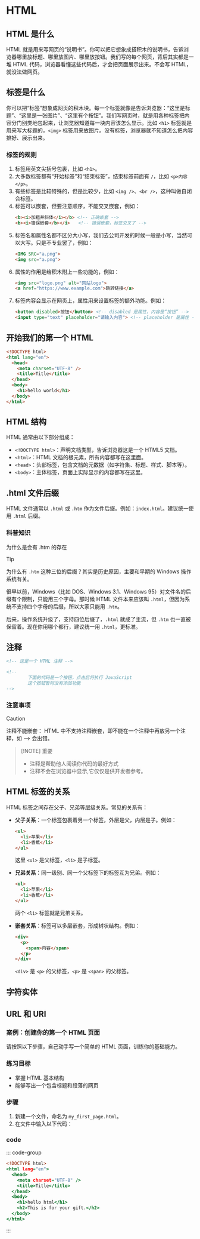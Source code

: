 # HTML

## HTML 是什么

HTML 就是用来写网页的“说明书”。你可以把它想象成搭积木的说明书，告诉浏览器哪里放标题、哪里放图片、哪里放按钮。我们写的每个网页，背后其实都是一堆 HTML 代码，浏览器看懂这些代码后，才会把页面展示出来。不会写 HTML，就没法做网页。


## 标签是什么

你可以把“标签”想象成网页的积木块。每一个标签就像是告诉浏览器：“这里是标题”、“这里是一张图片”、“这里有个按钮”。我们写网页时，就是用各种标签把内容分门别类地包起来，让浏览器知道每一块内容该怎么显示。比如 `<h1>` 标签就是用来写大标题的，`<img>` 标签用来放图片。没有标签，浏览器就不知道怎么把内容排好、展示出来。

### 标签的规则

1. 标签用英文尖括号包裹，比如 `<h1>`。
2. 大多数标签都有“开始标签”和“结束标签”，结束标签前面有 `/`，比如 `<p>内容</p>`。
3. 有些标签是比较特殊的，但是比较少，比如 `<img />`、`<br />`，这种叫做自闭合标签。
4. 标签可以嵌套，但要注意顺序，不能交叉嵌套，例如：
   ```html
   <b><i>加粗并斜体</i></b> <!-- 正确嵌套 -->
   <b><i>错误嵌套</b></i>   <!-- 错误嵌套，标签交叉了 -->
   ```
5. 标签名和属性名都不区分大小写，我们去公司开发的时候一般是小写，当然可以大写。只是不专业罢了，例如：
   ```html
   <IMG SRC="a.png">
   <img src="a.png">
   ```
6. 属性的作用是给积木附上一些功能的，例如：
   ```html
   <img src="logo.png" alt="网站logo">
   <a href="https://www.example.com">跳转链接</a>
   ```
7. 标签内容会显示在网页上，属性用来设置标签的额外功能。例如：
   ```html
   <button disabled>按钮</button> <!-- disabled 是属性，内容是“按钮” -->
   <input type="text" placeholder="请输入内容"> <!-- placeholder 是属性 -->
   ```



## 开始我们的第一个 HTML

```html
<!DOCTYPE html>
<html lang="en">
  <head>
    <meta charset="UTF-8" />
    <title>Title</title>
  </head>
  <body>
    <h1>hello world</h1>
  </body>
</html>
```


## HTML 结构

HTML 通常由以下部分组成：

- `<!DOCTYPE html>`：声明文档类型，告诉浏览器这是一个 HTML5 文档。
- `<html>`：HTML 文档的根元素，所有内容都写在这里面。
- `<head>`：头部标签，包含文档的元数据（如字符集、标题、样式、脚本等）。
- `<body>`：主体标签，页面上实际显示的内容都写在这里。



## .html 文件后缀

HTML 文件通常以 `.html` 或 `.htm` 作为文件后缀。例如：`index.html`。建议统一使用 `.html` 后缀。

### 科普知识
为什么是会有 .htm 的存在 

> [!tip]
> 为什么有 `.htm` 这种三位的后缀？其实是历史原因，主要和早期的 Windows 操作系统有关。
> 
> 很早以前，Windows（比如 DOS、Windows 3.1、Windows 95）对文件名的后缀有个限制，只能用三个字母。那时候 HTML 文件本来应该叫 `.html`，但因为系统不支持四个字母的后缀，所以大家只能用 `.htm`。
> 
> 后来，操作系统升级了，支持四位后缀了，`.html` 就成了主流，但 `.htm` 也一直被保留着。现在你用哪个都行，建议统一用 `.html`，更标准。


## 注释

```html
<!-- 这是一个 HTML 注释 -->

<!-- 
        下面的代码是一个按钮，点击后将执行 JavaScript
        这个按钮暂时没有添加功能
-->
```

### 注意事项

> [!CAUTION]
> 注释不能嵌套：
> HTML 中不支持注释嵌套，即不能在一个注释中再放另一个注释，如 <!-- <!-- 注释 --> --> 会出错。

> [!NOTE] 重要
>
> - 注释是帮助他人阅读你代码的最好方式
> - 注释不会在浏览器中显示,它仅仅是供开发者参考。


## HTML 标签的关系

HTML 标签之间存在父子、兄弟等层级关系。常见的关系有：

- **父子关系**：一个标签包裹着另一个标签，外层是父，内层是子。例如：
  ```html
  <ul>
    <li>苹果</li>
    <li>香蕉</li>
  </ul>
  ```
  这里 `<ul>` 是父标签，`<li>` 是子标签。

- **兄弟关系**：同一级别、同一个父标签下的标签互为兄弟。例如：
  ```html
  <ul>
    <li>苹果</li>
    <li>香蕉</li>
  </ul>
  ```
  两个 `<li>` 标签就是兄弟关系。

- **嵌套关系**：标签可以多层嵌套，形成树状结构。例如：
  ```html
  <div>
    <p>
      <span>内容</span>
    </p>
  </div>
  ```
  `<div>` 是 `<p>` 的父标签，`<p>` 是 `<span>` 的父标签。



## 字符实体


## URL 和 URI



###  案例：创建你的第一个 HTML 页面

请按照以下步骤，自己动手写一个简单的 HTML 页面，训练你的基础能力。

### 练习目标

- 掌握 HTML 基本结构
- 能够写出一个包含标题和段落的网页

### 步骤

1. 新建一个文件，命名为 `my_first_page.html`。
2. 在文件中输入以下代码：

### code
::: code-group

```my_first_page.html 
<!DOCTYPE html>
<html lang="en">
  <head>
    <meta charset="UTF-8" />
    <title>Title</title>
  </head>
  <body>
    <h1>hello html</h1>
    <h2>This is for your gift.</h2>
  </body>
</html>
```


:::